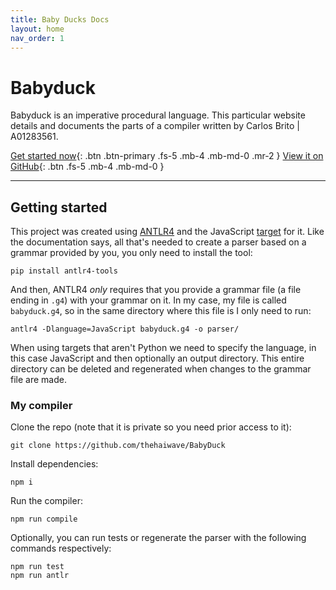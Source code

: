 ```yaml
---
title: Baby Ducks Docs
layout: home
nav_order: 1
---
```


# Babyduck

Babyduck is an imperative procedural language. This particular website details and documents
the parts of a compiler written by Carlos Brito | A01283561.

[Get started now](#getting-started){: .btn .btn-primary .fs-5 .mb-4 .mb-md-0 .mr-2 }
[View it on GitHub](https://github.com/thehaiwave/BabyDuck){: .btn .fs-5 .mb-4 .mb-md-0 }

---

## Getting started

This project was created using [ANTLR4](https://www.antlr.org/) and the JavaScript [target](https://github.com/antlr/antlr4/blob/master/doc/javascript-target.md)
for it. Like the documentation says, all that's needed to create a parser based on a grammar provided by you, you only need to install the tool:

```
pip install antlr4-tools
```

And then, ANTLR4 _only_ requires that you provide a grammar file (a file ending in `.g4`) with your grammar on it. In my case, my file is called `babyduck.g4`, so in the same directory where this file is I only need to run:

```
antlr4 -Dlanguage=JavaScript babyduck.g4 -o parser/
```

When using targets that aren't Python we need to specify the language, in this
case JavaScript and then optionally an output directory. This entire directory
can be deleted and regenerated when changes to the grammar file are made.

### My compiler

Clone the repo (note that it is private so you need prior access to it):

```
git clone https://github.com/thehaiwave/BabyDuck
```

Install dependencies:

```
npm i
```

Run the compiler:

```
npm run compile
```

Optionally, you can run tests or regenerate the parser with the following commands respectively:

```
npm run test
npm run antlr
```
